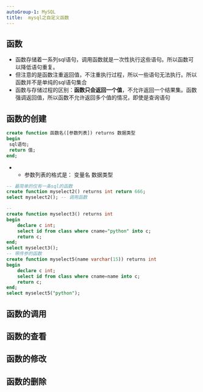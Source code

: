 ```yaml
---
autoGroup-1: MySQL
title:  mysql之自定义函数
---
```


## 函数

- 函数存储着一系列sql语句，调用函数就是一次性执行这些语句。所以函数可以降低语句重复。
- 但注意的是函数注重返回值，不注重执行过程，所以一些语句无法执行。所以函数并不是单纯的sql语句集合
- 函数与存储过程的区别：**函数只会返回一个值**，不允许返回一个结果集。函数强调返回值，所以函数不允许返回多个值的情况，即使是查询语句
## 函数的创建

```sql
create function 函数名([参数列表]) returns 数据类型
begin
 sql语句;
 return 值;
end;
```
- * 参数列表的格式是：  变量名 数据类型

```sql
-- 最简单的仅有一条sql的函数
create function myselect2() returns int return 666;
select myselect2(); -- 调用函数

--
create function myselect3() returns int
begin 
    declare c int;
    select id from class where cname="python" into c;
    return c;
end;
select myselect3();
-- 带传参的函数
create function myselect5(name varchar(15)) returns int
begin 
    declare c int;
    select id from class where cname=name into c;
    return c;
end;
select myselect5("python");
```

## 函数的调用


## 函数的查看


## 函数的修改


## 函数的删除

